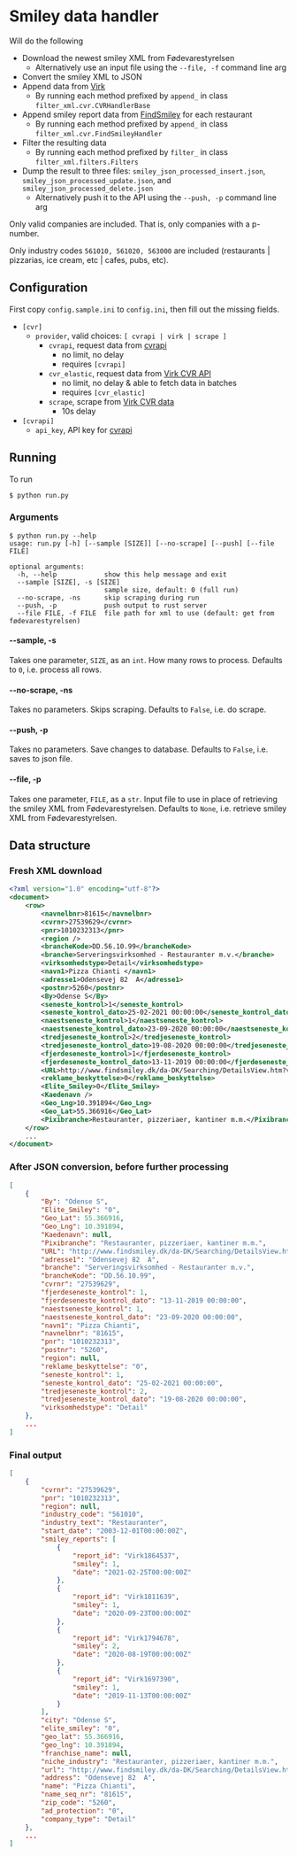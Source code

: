 # Smiley data handler

Will do the following
- Download the newest smiley XML from Fødevarestyrelsen
    - Alternatively use an input file using the `--file, -f` command line arg
- Convert the smiley XML to JSON
- Append data from [Virk](https://datacvr.virk.dk/data/)
    - By running each method prefixed by `append_` in class `filter_xml.cvr.CVRHandlerBase`
- Append smiley report data from [FindSmiley](https://www.findsmiley.dk/Sider/Forside.aspx) for each restaurant
    - By running each method prefixed by `append_` in class `filter_xml.cvr.FindSmileyHandler`
- Filter the resulting data
    - By running each method prefixed by `filter_` in class `filter_xml.filters.Filters`
- Dump the result to three files: `smiley_json_processed_insert.json`, `smiley_json_processed_update.json`, and `smiley_json_processed_delete.json`
    - Alternatively push it to the API using the `--push, -p` command line arg

Only valid companies are included. That is, only companies with a p-number.

Only industry codes `561010, 561020, 563000` are included (restaurants | pizzarias, ice cream, etc | cafes, pubs, etc).

## Configuration

First copy `config.sample.ini` to `config.ini`, then fill out the missing fields.

- `[cvr]`
    - `provider`, valid choices: `[ cvrapi | virk | scrape ]`
        - `cvrapi`, request data from [cvrapi](https://cvrapi.dk/)
            - no limit, no delay
            - requires `[cvrapi]`
        - `cvr_elastic`, request data from [Virk CVR API](https://data.virk.dk/datakatalog/erhvervsstyrelsen/system-til-system-adgang-til-cvr-data)
            - no limit, no delay & able to fetch data in batches
            - requires `[cvr_elastic]`
        - `scrape`, scrape from [Virk CVR data](https://datacvr.virk.dk/data/)
            - 10s delay
- `[cvrapi]`
    - `api_key`, API key for [cvrapi](https://cvrapi.dk/)

## Running
To run
```shell
$ python run.py
```

### Arguments

```shell
$ python run.py --help
usage: run.py [-h] [--sample [SIZE]] [--no-scrape] [--push] [--file FILE]

optional arguments:
  -h, --help            show this help message and exit
  --sample [SIZE], -s [SIZE]
                        sample size, default: 0 (full run)
  --no-scrape, -ns      skip scraping during run
  --push, -p            push output to rust server
  --file FILE, -f FILE  file path for xml to use (default: get from fødevarestyrelsen)
```

#### --sample, -s
Takes one parameter, `SIZE`, as an `int`. How many rows to process. Defaults to `0`, i.e. process all rows.

#### --no-scrape, -ns
Takes no parameters. Skips scraping. Defaults to `False`, i.e. do scrape.

#### --push, -p
Takes no parameters. Save changes to database. Defaults to `False`, i.e. saves to json file.

#### --file, -p
Takes one parameter, `FILE`, as a `str`. Input file to use in place of retrieving the smiley XML from Fødevarestyrelsen. 
Defaults to `None`, i.e. retrieve smiley XML from Fødevarestyrelsen.

## Data structure

### Fresh XML download
```xml
<?xml version="1.0" encoding="utf-8"?>
<document>
    <row>
        <navnelbnr>81615</navnelbnr>
        <cvrnr>27539629</cvrnr>
        <pnr>1010232313</pnr>
        <region />
        <brancheKode>DD.56.10.99</brancheKode>
        <branche>Serveringsvirksomhed - Restauranter m.v.</branche>
        <virksomhedstype>Detail</virksomhedstype>
        <navn1>Pizza Chianti </navn1>
        <adresse1>Odensevej 82  A</adresse1>
        <postnr>5260</postnr>
        <By>Odense S</By>
        <seneste_kontrol>1</seneste_kontrol>
        <seneste_kontrol_dato>25-02-2021 00:00:00</seneste_kontrol_dato>
        <naestseneste_kontrol>1</naestseneste_kontrol>
        <naestseneste_kontrol_dato>23-09-2020 00:00:00</naestseneste_kontrol_dato>
        <tredjeseneste_kontrol>2</tredjeseneste_kontrol>
        <tredjeseneste_kontrol_dato>19-08-2020 00:00:00</tredjeseneste_kontrol_dato>
        <fjerdeseneste_kontrol>1</fjerdeseneste_kontrol>
        <fjerdeseneste_kontrol_dato>13-11-2019 00:00:00</fjerdeseneste_kontrol_dato>
        <URL>http://www.findsmiley.dk/da-DK/Searching/DetailsView.htm?virk=81615</URL>
        <reklame_beskyttelse>0</reklame_beskyttelse>
        <Elite_Smiley>0</Elite_Smiley>
        <Kaedenavn />
        <Geo_Lng>10.391894</Geo_Lng>
        <Geo_Lat>55.366916</Geo_Lat>
        <Pixibranche>Restauranter, pizzeriaer, kantiner m.m.</Pixibranche>
    </row>
    ...
</document>
```

### After JSON conversion, before further processing
```json
[
    {
        "By": "Odense S",
        "Elite_Smiley": "0",
        "Geo_Lat": 55.366916,
        "Geo_Lng": 10.391894,
        "Kaedenavn": null,
        "Pixibranche": "Restauranter, pizzeriaer, kantiner m.m.",
        "URL": "http://www.findsmiley.dk/da-DK/Searching/DetailsView.htm?virk=81615",
        "adresse1": "Odensevej 82  A",
        "branche": "Serveringsvirksomhed - Restauranter m.v.",
        "brancheKode": "DD.56.10.99",
        "cvrnr": "27539629",
        "fjerdeseneste_kontrol": 1,
        "fjerdeseneste_kontrol_dato": "13-11-2019 00:00:00",
        "naestseneste_kontrol": 1,
        "naestseneste_kontrol_dato": "23-09-2020 00:00:00",
        "navn1": "Pizza Chianti",
        "navnelbnr": "81615",
        "pnr": "1010232313",
        "postnr": "5260",
        "region": null,
        "reklame_beskyttelse": "0",
        "seneste_kontrol": 1,
        "seneste_kontrol_dato": "25-02-2021 00:00:00",
        "tredjeseneste_kontrol": 2,
        "tredjeseneste_kontrol_dato": "19-08-2020 00:00:00",
        "virksomhedstype": "Detail"
    },
    ...
]
```

### Final output
```json
[
    {
        "cvrnr": "27539629",
        "pnr": "1010232313",
        "region": null,
        "industry_code": "561010",
        "industry_text": "Restauranter",
        "start_date": "2003-12-01T00:00:00Z",
        "smiley_reports": [
            {
                "report_id": "Virk1864537",
                "smiley": 1,
                "date": "2021-02-25T00:00:00Z"
            },
            {
                "report_id": "Virk1811639",
                "smiley": 1,
                "date": "2020-09-23T00:00:00Z"
            },
            {
                "report_id": "Virk1794678",
                "smiley": 2,
                "date": "2020-08-19T00:00:00Z"
            },
            {
                "report_id": "Virk1697390",
                "smiley": 1,
                "date": "2019-11-13T00:00:00Z"
            }
        ],
        "city": "Odense S",
        "elite_smiley": "0",
        "geo_lat": 55.366916,
        "geo_lng": 10.391894,
        "franchise_name": null,
        "niche_industry": "Restauranter, pizzeriaer, kantiner m.m.",
        "url": "http://www.findsmiley.dk/da-DK/Searching/DetailsView.htm?virk=81615",
        "address": "Odensevej 82  A",
        "name": "Pizza Chianti",
        "name_seq_nr": "81615",
        "zip_code": "5260",
        "ad_protection": "0",
        "company_type": "Detail"
    },
    ...
]
```
